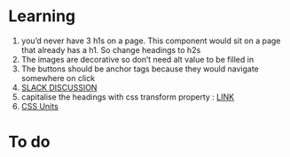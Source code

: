 # Learning

1. you’d never have 3 h1s on a page. This component would sit on a page that already has a h1. So change headings to h2s
2. The images are decorative so don’t need alt value to be filled in
3. The buttons should be anchor tags because they would navigate somewhere on click
4. [SLACK DISCUSSION](https://frontendmentor.slack.com/archives/CCYHFT85B/p1668035449238789)
5. capitalise the headings with css transform property : [LINK](https://www.w3schools.com/cssref/pr_text_text-transform.php)
6. [CSS Units](https://www.geeksforgeeks.org/css-units-em-rem-px-vh-vw/)

# To do
